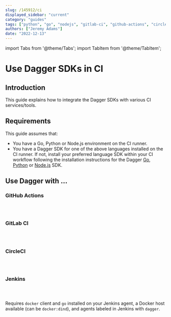 ```yaml
---
slug: /145912/ci
displayed_sidebar: "current"
category: "guides"
tags: ["python", "go", "nodejs", "gitlab-ci", "github-actions", "circle-ci", "jenkins"]
authors: ["Jeremy Adams"]
date: "2022-12-13"
---
```


import Tabs from '@theme/Tabs';
import TabItem from '@theme/TabItem';

# Use Dagger SDKs in CI

## Introduction

This guide explains how to integrate the Dagger SDKs with various CI services/tools.

## Requirements

This guide assumes that:

- You have a Go, Python or Node.js environment on the CI runner.
- You have a Dagger SDK for one of the above languages installed on the CI runner. If not, install your preferred language SDK within your CI workflow following the installation instructions for the Dagger [Go](../sdk/go/371491-install.md), [Python](../sdk/python/866944-install.md) or [Node.js](../sdk/nodejs/835948-install.md) SDK.

## Use Dagger with ...

### GitHub Actions

<Tabs groupId="language">
<TabItem value="Go">

```yaml title=".github/workflows/dagger.yml" file=./snippets/ci/go/actions.yml
```

</TabItem>
<TabItem value="Node.js">

```yaml title=".github/workflows/dagger.yaml" file=./snippets/ci/nodejs/actions.yml
```

</TabItem>
<TabItem value="Python">

```yaml title=".github/workflows/dagger.yaml" file=./snippets/ci/python/actions.yml
```

</TabItem>
</Tabs>

### GitLab CI

<Tabs groupId="language">
<TabItem value="Go">

```yaml title=".gitlab-ci.yml" file=./snippets/ci/go/gitlab.yml
```

</TabItem>
<TabItem value="Node.js">

```yaml title=".gitlab-ci.yml" file=./snippets/ci/nodejs/gitlab.yml
```

</TabItem>
<TabItem value="Python">

```yaml title=".gitlab-ci.yml" file=./snippets/ci/python/gitlab.yml
```

</TabItem>
</Tabs>

### CircleCI

<Tabs groupId="language">
<TabItem value="Go">

```yaml title=".circleci/config.yml" file=./snippets/ci/go/circle.yml
```

</TabItem>
<TabItem value="Node.js">

```yaml title=".circleci/config.yml" file=./snippets/ci/nodejs/circle.yml
```

</TabItem>
<TabItem value="Python">

```yaml title=".circleci/config.yml" file=./snippets/ci/python/circle.yml
```

</TabItem>
</Tabs>

### Jenkins

<Tabs groupId="language">
<TabItem value="Go">

```groovy title="Jenkinsfile" file=./snippets/ci/go/Jenkinsfile
```

</TabItem>
<TabItem value="Node.js">

```groovy title="Jenkinsfile" file=./snippets/ci/nodejs/Jenkinsfile
```

</TabItem>
<TabItem value="Python">

```groovy title="Jenkinsfile" file=./snippets/ci/python/Jenkinsfile
```

</TabItem>
</Tabs>

Requires `docker` client and `go` installed on your Jenkins agent, a Docker host available (can be `docker:dind`), and agents labeled in Jenkins with `dagger`.
